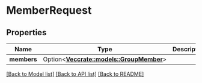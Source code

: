 # MemberRequest

## Properties

Name | Type | Description | Notes
------------ | ------------- | ------------- | -------------
**members** | Option<[**Vec<crate::models::GroupMember>**](GroupMember.md)> |  | [optional]

[[Back to Model list]](../README.md#documentation-for-models) [[Back to API list]](../README.md#documentation-for-api-endpoints) [[Back to README]](../README.md)


